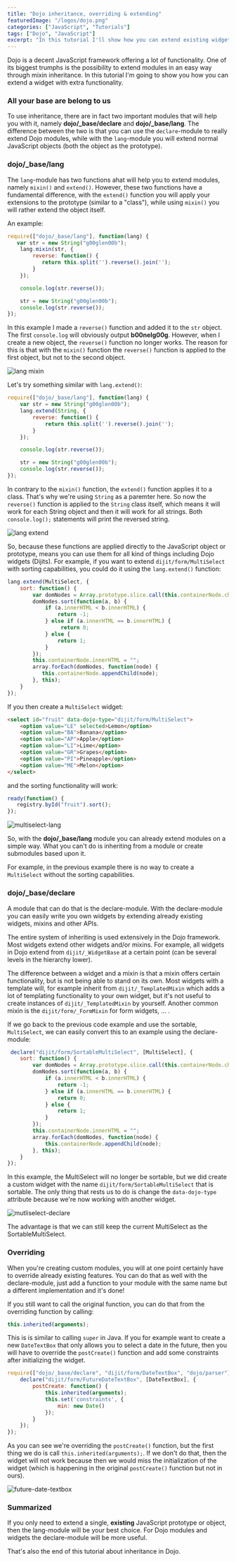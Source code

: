 ```yaml
---
title: "Dojo inheritance, overriding & extending"
featuredImage: "/logos/dojo.png"
categories: ["JavaScript", "Tutorials"]
tags: ["Dojo", "JavaScript"]
excerpt: "In this tutorial I'll show how you can extend existing widgets and how you can create new ones by inheriting from other widgets using Dojo."
---
```


Dojo is a decent JavaScript framework offering a lot of functionality. One of its biggest trumphs is the possibility to extend modules in an easy way through mixin inheritance. In this tutorial I'm going to show you how you can extend a widget with extra functionality.

### All your base are belong to us

To use inheritance, there are in fact two important modules that will help you with it, namely **dojo/\_base/declare** and **dojo/\_base/lang**. The difference between the two is that you can use the  `declare`\-module to really extend Dojo modules, while with the  `lang`\-module you will extend normal JavaScript objects (both the object as the prototype).

### dojo/\_base/lang

The `lang`\-module has two functions ahat will help you to extend modules, namely `mixin()` and `extend()`. However, these two functions have a fundamental difference, with the `extend()` function you will apply your extensions to the prototype (similar to a "class"), while using `mixin()` you will rather extend the object itself.

An example:

```javascript
require(["dojo/_base/lang"], function(lang) {
   var str = new String("g00glen00b");
    lang.mixin(str, {
        reverse: function() {
           return this.split('').reverse().join('');
        }
    });

    console.log(str.reverse());

    str = new String("g00glen00b");
    console.log(str.reverse());
});
```

In this example I made a `reverse()` function and added it to the `str` object. The first `console.log` will obviously output **b00nelg00g**. However, when I create a new object, the `reverse()` function no longer works. The reason for this is that with the `mixin()` function the `reverse()` function is applied to the first object, but not to the second object.

![lang mixin](./images/lang-mixin.png)

Let's try something similar with `lang.extend()`:

```javascript
require(["dojo/_base/lang"], function(lang) {
    var str = new String("g00glen00b");
    lang.extend(String, {
        reverse: function() {
            return this.split('').reverse().join('');
        }
    });

    console.log(str.reverse());

    str = new String("g00glen00b");
    console.log(str.reverse());
});
```

In contrary to the `mixin()` function, the `extend()` function applies it to a class. That's why we're using `String` as a paremter here. So now the `reverse()` function is applied to the `String` class itself, which means it will work for each String object and then it will work for all strings. Both `console.log();` statements will print the reversed string.

![lang extend](./images/lang-extend.png)

So, because these functions are applied directly to the JavaScript object or prototype, means you can use them for all kind of things including Dojo widgets (Dijits). For example, if you want to extend `dijit/form/MultiSelect` with sorting capabilities, you could do it using the `lang.extend()` function:

```javascript
lang.extend(MultiSelect, {
    sort: function() {
        var domNodes = Array.prototype.slice.call(this.containerNode.children);
        domNodes.sort(function(a, b) {
            if (a.innerHTML < b.innerHTML) {
                return -1;
            } else if (a.innerHTML == b.innerHTML) {
                 return 0;   
            } else {
                return 1;
            }
        });
        this.containerNode.innerHTML = "";
        array.forEach(domNodes, function(node) {
           this.containerNode.appendChild(node); 
        }, this);
    }
});
```

If you then create a `MultiSelect` widget:

```html
<select id="fruit" data-dojo-type="dijit/form/MultiSelect">
    <option value="LE" selected>Lemon</option>
    <option value="BA">Banana</option>
    <option value="AP">Apple</option>
    <option value="LI">Lime</option>
    <option value="GR">Grapes</option>
    <option value="PI">Pineapple</option>
    <option value="ME">Melon</option>
</select>
```

and the sorting functionality will work:

```javascript
ready(function() {
   registry.byId("fruit").sort(); 
});
```

![multiselect-lang](./images/multiselect-lang.png)

So, with the **dojo/\_base/lang** module you can already extend modules on a simple way. What you can't do is inheriting from a module or create submodules based upon it.

For example, in the previous example there is no way to create a `MultiSelect` without the sorting capabilities.

### dojo/\_base/declare

A module that can do that is the declare-module. With the declare-module you can easily write you own widgets by extending already existing widgets, mixins and other APIs.

The entire system of inheriting is used extensively in the Dojo framework. Most widgets extend other widgets and/or mixins. For example, all widgets in Dojo extend from `dijit/_WidgetBase` at a certain point (can be several levels in the hierarchy lower).

The difference between a widget and a mixin is that a mixin offers certain functionality, but is not being able to stand on its own. Most widgets with a template will, for example inherit from `dijit/_TemplatedMixin` which adds a lot of templating functionality to your own widget, but it's not useful to create instances of `dijit/_TemplatedMixin` by yourself. Another common mixin is the `dijit/form/_FormMixin` for form widgets, ... .

If we go back to the previous code example and use the sortable, `MultiSelect`, we can easily convert this to an example using the declare-module:

```javascript
 declare("dijit/form/SortableMultiSelect", [MultiSelect], {
    sort: function() {
        var domNodes = Array.prototype.slice.call(this.containerNode.children);
        domNodes.sort(function(a, b) {
            if (a.innerHTML < b.innerHTML) {
                return -1;
            } else if (a.innerHTML == b.innerHTML) {
                return 0;   
            } else {
                return 1;
            }
        });
        this.containerNode.innerHTML = "";
        array.forEach(domNodes, function(node) {
            this.containerNode.appendChild(node); 
        }, this);
    }
});
```

In this example, the MultiSelect will no longer be sortable, but we did create a custom widget with the name `dijit/form/SortableMultiSelect` that is sortable. The only thing that rests us to do is change the `data-dojo-type` attribute because we're now working with another widget.

![mutliselect-declare](./images/mutliselect-declare.png)

The advantage is that we can still keep the current MultiSelect as the SortableMultiSelect.

### Overriding

When you're creating custom modules, you will at one point certainly have to override already existing features. You can do that as well with the declare-module, just add a function to your module with the same name but a different implementation and it's done!

If you still want to call the original function, you can do that from the overriding function by calling:

```javascript
this.inherited(arguments);
```

This is is similar to calling `super` in Java. If you for example want to create a new `DateTextBox` that only allows you to select a date in the future, then you will have to override the `postCreate()` function and add some constraints after initializing the widget.

```javascript
require(["dojo/_base/declare", "dijit/form/DateTextBox", "dojo/parser"], function(declare, DateTextBox) {
    declare("dijit/form/FutureDateTextBox", [DateTextBox], {
        postCreate: function() {
            this.inherited(arguments);
            this.set('constraints', {
                min: new Date()
            });
        }
    }); 
});
```

As you can see we're overriding the `postCreate()` function, but the first thing we do is call `this.inherited(arguments);`. If we don't do that, then the widget will not work because then we would miss the initialization of the widget (which is happening in the original `postCreate()` function but not in ours).

![future-date-textbox](./images/future-date-textbox.png)

### Summarized

If you only need to extend a single, **existing** JavaScript prototype or object, then the lang-module will be your best choice. For Dojo modules and widgets the declare-module will be more useful.

That's also the end of this tutorial about inheritance in Dojo.
